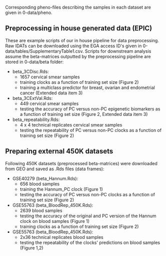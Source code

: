 
Corresponding pheno-files describing the samples in each dataset are given in 0-data/pheno.

## Preprocessing in house generated data (EPIC)
These are example scripts of our in house pipeline for data preprocessing.
Raw IDATs can be downloaded using the EGA access ID's given in 0-data/tables/SupplementaryTable1.csv.
Scripts for downstream analysis assume the beta-matrices outputted by the preprocessing pipeline are stored in 0-data/beta folder:

* beta_3CDisc.Rds:
    - 1657 cervical smear samples
    - training clocks as a function of training set size (Figure 2)
    - training a multiclass predictor for breast, ovarian and endometrial cancer (Extended data item 3)
* beta_3CExtVal.Rds:
    - 449 cervical smear samples
    - testing the accuracy of PC versus non-PC epigenetic biomarkers as a function of training set size (Figure 2, Extended data item 3)
* beta_repeatability.Rds:
    - 4 x 4 technical replicates cervical smear samples
    - testing the repeatability of PC versus non-PC clocks as a function of training set size (Figure 2)

## Preparing external 450K datasets 
Following 450K datasets (preprocessed beta-matrices) were downloaded from GEO and saved as .Rds files (data frames):

* GSE40279 (beta_Hannum.Rds): 
    - 656 blood samples
    - training the Hannum_PC clock (Figure 1) 
    - testing the accuracy of PC versus non-PC clocks as a function of training set size (Figure 2)
* GSE55763 (beta_BloodRep_450K.Rds): 
    - 2639 blood samples
    - testing the accuracy of the original and PC version of the Hannum clock on blood samples (Figure 1)
    - training clocks as a function of training set size (Figure 2)
* GSE55763 (beta_BloodRep_450K.Rds):
    - 2x36 technical replicates blood samples
    - testing the repeatability of the clocks' predictions on blood samples (Figure 1,2)




